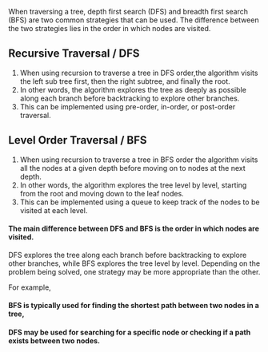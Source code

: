 
When traversing a tree, depth first search (DFS) and breadth first search (BFS) are two common strategies that can be used. 
The difference between the two strategies lies in the order in which nodes are visited.

## Recursive Traversal / DFS
   1. When using recursion to traverse a tree in DFS order,the algorithm visits the left sub tree first, then the right subtree, and finally the root. 
   2. In other words, the algorithm explores the tree as deeply as possible along each branch before backtracking to explore other branches.
   3. This can be implemented using pre-order, in-order, or post-order traversal.

## Level Order Traversal / BFS
   1. When using recursion to traverse a tree in BFS order the algorithm visits all the nodes at a given depth before moving on to nodes at the next depth.
   2. In other words, the algorithm explores the tree level by level, starting from the root and moving down to the leaf nodes.
   3. This can be implemented using a queue to keep track of the nodes to be visited at each level.

#### The main difference between DFS and BFS is the order in which nodes are visited. 
DFS explores the tree along each branch before backtracking to explore other branches, while BFS explores the tree level by level. 
Depending on the problem being solved, one strategy may be more appropriate than the other. 

For example, 

  #### BFS is typically used for finding the shortest path between two nodes in a tree, 
  #### DFS may be used for searching for a specific node or checking if a path exists between two nodes.

